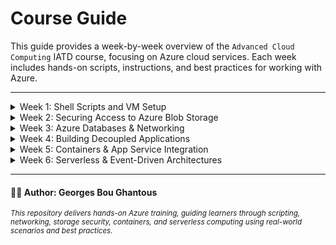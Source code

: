 # Course Guide

This guide provides a week-by-week overview of the `Advanced Cloud Computing` IATD course, focusing on Azure cloud services. Each week includes hands-on scripts, instructions, and best practices for working with Azure.

---

<details>
  <summary>Week 1: Shell Scripts and VM Setup</summary>

  Learn how to provision and configure Azure Virtual Machines using the Azure Portal, CLI, and ARM templates.

  **Labs for this week:**
  - [lab_1_a_windows-vm-portal.md](week1/lab_1_a_windows-vm-portal.md):  
    *Create a Windows VM using the Azure Portal and connect to it via RDP.*
  - [lab_1_b_linux-vm-arm-nsg.md](week1/lab_1_b_linux-vm-arm-nsg.md):  
    *Deploy a Linux VM using an ARM template with NSG rules for SSH, HTTP, and HTTPS.*
  - [lab_1_c_linux-vm-cli-apache.md](week1/lab_1_c_linux-vm-cli-apache.md):  
    *Deploy a Linux VM using Azure CLI, SSH into it, and install Apache HTTP server.*
  - [vm-setup.md](week1/vm-setup.md):  
    *General VM setup guide and project upload instructions.*

</details>

<details>
  <summary>Week 2: Securing Access to Azure Blob Storage</summary>

  Learn how to securely manage access to Azure Blob Storage using authentication, RBAC, and SAS.

  **Labs for this week:**
  - [lab_2_a_authentication-blob.md](week2/lab_2_a_authentication-blob.md):  
    *Authenticate and access Azure Blob Storage securely.*
  - [lab_2_b_rbac-blob.md](week2/lab_2_b_rbac-blob.md):  
    *Grant and test RBAC roles for Blob Storage using Azure CLI.*
  - [lab_2_c_sas-blob.md](week2/lab_2_c_sas-blob.md):  
    *Generate and use Shared Access Signatures (SAS) for delegated access to blobs.*

</details>

<details>
  <summary>Week 3: Azure Databases & Networking</summary>

  Explore Azure networking and database fundamentals.

  **Labs for this week:**
  - [lab_3_a_networking_nsg.md](week3/lab_3_a_networking_nsg.md):  
    *Deploy and test Network Security Groups and custom rules.*
  - [lab_3_b_azure_sql.md](week3/lab_3_b_azure_sql.md):  
    *Provision and connect to Azure SQL Database.*
  - [lab_3_c_cosmos_nosql.md](week3/lab_3_c_cosmos_nosql.md):  
    *Deploy and interact with Azure Cosmos DB (NoSQL).*
  - [lab_3_d_vnet_peering.md](week3/lab_3_d_vnet_peering.md):  
    *Set up VNet peering and test connectivity between VNets.*

</details>

<details>
  <summary>Week 4: Building Decoupled Applications</summary>

  Learn how to design and deploy decoupled applications using Azure services.

  **Labs for this week:**
  - [lab_4_a_appservice_webapp.md](week4/lab_4_a_appservice_webapp.md):  
    *Deploy a web application using Azure App Service.*
  - [lab_4_b_microservice_deployment.md](week4/lab_4_b_microservice_deployment.md):  
    *Deploy and manage microservices on Azure.*
  - [lab_4_c_web_queue_worker.md](week4/lab_4_c_web_queue_worker.md):  
    *Implement the Web-Queue-Worker pattern using App Service, Storage Queue, and Azure Functions.*

</details>

<details>
  <summary>Week 5: Containers & App Service Integration</summary>

  Deploy and manage containerized applications and integrate with Azure App Service.

  **Labs for this week:**
  - [lab_5_a_local-docker-joke-api-demo.md](week5/lab_5_a_local-docker-joke-api-demo.md):  
    *Build and run a Dockerized API locally.*
  - [lab_5_b_app_service_container.md](week5/lab_5_b_app_service_container.md):  
    *Deploy a containerized app using Azure App Service.*
  - [lab_5_c_secure-appservice-keyvault-demo.md](week5/lab_5_c_secure-appservice-keyvault-demo.md):  
    *Secure App Service apps with Azure Key Vault integration.*

</details>

<details>
  <summary>Week 6: Serverless & Event-Driven Architectures</summary>

  Implement serverless and event-driven solutions using Azure Functions, Logic Apps, and AKS.

  **Labs for this week:**
  - [lab_6_a_aks_scalable_app.md](week6/lab_6_a_aks_scalable_app.md):  
    *Deploy and scale applications on Azure Kubernetes Service (AKS).*
  - [lab_6_b_azure_function_node_app.md](week6/lab_6_b_azure_function_node_app.md):  
    *Create and deploy a Node.js Azure Function app.*
  - [lab_6_c__email_to_sms_function.md](week6/lab_6_c_email_to_sms_function.md):  
    *Automate email processing and queue integration using Logic Apps and Functions.*

</details>

---

#### 🧑‍🏫 Author: Georges Bou Ghantous
<sub><i>This repository delivers hands-on Azure training, guiding learners through scripting, networking, storage security, containers, and serverless computing using real-world scenarios and best practices.</i></sub>
